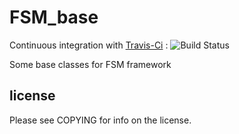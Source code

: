 # FSM_base

Continuous integration with [Travis-Ci](https://app.travis-ci.com/github/quicky2000/FSM_base) : ![Build Status](https://app.travis-ci.com/quicky2000/FSM_base.svg?branch=master)

Some base classes for FSM framework

## license

Please see COPYING for info on the license.


